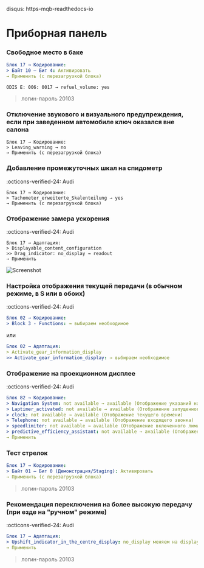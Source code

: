 disqus: https-mqb-readthedocs-io
# Приборная панель

### Свободное место в баке

``` yaml
Блок 17 → Кодирование:
> Байт 10 – Бит 4: Активировать
→ Применить (с перезагрузкой блока)
```
```
ODIS E: 006: 0017 → refuel_volume: yes
```

> логин-пароль 20103

### Отключение звукового и визуального предупреждения, если при заведенном автомобиле ключ оказался вне салона
``` 
Блок 17 → Кодирование:
> Leaving_warning → no
→ Применить (с перезагрузкой блока)
```

### Добавление промежуточных шкал на спидометр
:octicons-verified-24: Audi
``` 
Блок 17 → Кодирование:
> Tachometer_erweiterte_Skalenteilung → yes
→ Применить (с перезагрузкой блока)
```

### Отображение замера ускорения
:octicons-verified-24: Audi
``` 
Блок 17 → Адаптация:
> Displayable_content_configuration
>> Drag_indicator: no_display → readout
→ Применить
```

![Screenshot](../images/MLB/drag_info.jpeg) 

### Настройка отображения текущей передачи (в обычном режиме, в S или в обоих)
:octicons-verified-24: Audi
``` yaml
Блок 02 → Кодирование:
> Block 3 - Functions: → выбираем необходимое
```
или
``` yaml
Блок 02 → Адаптация:
> Activate_gear_information_display
>> Activate_gear_information_display: → выбираем необходимое
```

### Отображение на проекционном дисплее
:octicons-verified-24: Audi
``` yaml
Блок 82 → Кодирование:
> Navigation System: not available → available (Отображение указаний навигационной системы)
> Laptimer_activated: not available → available (Отображение запущенного таймера круга)
> clock: not available → available (Отображение текущего времени)
> Telephone: not available → available (Отображение входящего звонка)
> speedlimiter: not available → available (Отображение включенного лимитера)
> predictive_efficiency_assistant: not available → available (Отображение указаний эко-ассистента)
→ Применить
```

### Тест стрелок

``` yaml
Блок 17 → Кодирование:
> Байт 01 – Бит 0 (Демонстрация/Staging): Активировать
→ Применить (с перезагрузкой блока)
```
	
> логин-пароль 20103

### Рекомендация переключения на более высокую передачу (при езде на "ручном" режиме)
:octicons-verified-24: Audi
``` yaml
Блок 17 → Адаптация:
> Upshift_indicator_in_the_centre_display: no_display меняем на display
→ Применить
```

> логин-пароль 20103